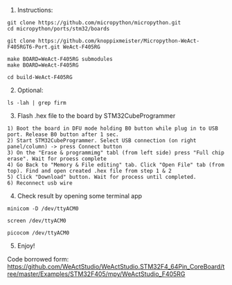 1) Instructions:

```
git clone https://github.com/micropython/micropython.git
cd micropython/ports/stm32/boards

git clone https://github.com/knoppixmeister/Micropython-WeAct-F405RGT6-Port.git WeAct-F405RG

make BOARD=WeAct-F405RG submodules
make BOARD=WeAct-F405RG

cd build-WeAct-F405RG
```

2) Optional:
```
ls -lah | grep firm
```

3) Flash .hex file to the board by STM32CubeProgrammer
```
1) Boot the board in DFU mode holding B0 button while plug in to USB port. Release B0 button after 1 sec.
2) Start STM32CubeProgrammer. Select USB connection (on right panel/column) -> press Connect button
3) On the "Erase & programmimg" tabl (from left side) press "Full chip erase". Wait for proess complete 
4) Go Back to "Memory & File editing" tab. Click "Open File" tab (from top). Find and open created .hex file from step 1 & 2
5) Click "Download" button. Wait for process until completed.
6) Reconnect usb wire
```

4) Check result by opening some terminal app
```
minicom -D /dev/ttyACM0

screen /dev/ttyACM0

picocom /dev/ttyACM0
```

5) Enjoy!

Code borrowed form: https://github.com/WeActStudio/WeActStudio.STM32F4_64Pin_CoreBoard/tree/master/Examples/STM32F405/mpy/WeActStudio_F405RG
